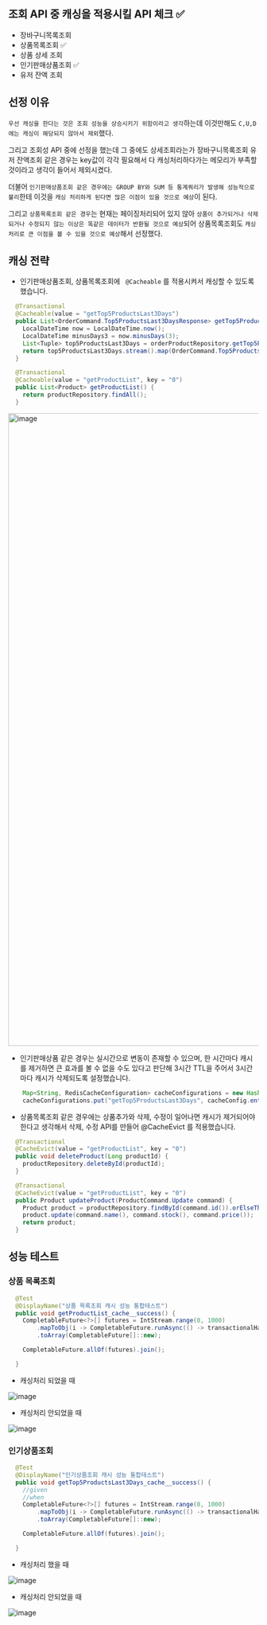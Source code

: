 
## 조회 API 중 캐싱을 적용시킬 API 체크 ✅
- 장바구니목록조회 
- 상품목록조회  ✅
- 상품 상세 조회
- 인기판매상품조회 ✅
- 유저 잔액 조회

## 선정 이유
`우선 캐싱을 한다는 것은 조회 성능을 상승시키기 위함이라고 생각`하는데 이것만해도 `C,U,D 에는 캐싱이 해당되지 않아서 제외`했다. 

그리고 조회성 API 중에 선정을 했는데 그 중에도 상세조회라는가 장바구니목록조회 유저 잔액조회 같은 경우는 key값이 각각 필요해서 다 캐싱처리하다가는 메모리가 부족할 것이라고 생각이 들어서 제외시켰다.

더불어 `인기판매상품조회 같은 경우에는 GROUP BY와 SUM 등 통계쿼리가 발생해 성능적으로 불리`한테 이것을 `캐싱 처리하게 된다면 많은 이점이 있을 것으로 예상`이 된다. 

그리고 `상품목록조회 같은 경우`는 현재는 페이징처리되어 있지 않아 `상품이 추가되거나 삭제되거나 수정되지 않는 이상은 똑같은 데이터가 반환될 것으로 예상`되어 상품목록조회도 `캐싱처리로 큰 이점을 볼 수 있을 것으로 예상`해서 선정했다.


## 캐싱 전략
- 인기판매상품조회, 상품목록조회에 ` @Cacheable` 를 적용시켜서 캐싱할 수 있도록 했습니다.

```java
  @Transactional
  @Cacheable(value = "getTop5ProductsLast3Days")
  public List<OrderCommand.Top5ProductsLast3DaysResponse> getTop5ProductsLast3Days() {
    LocalDateTime now = LocalDateTime.now();
    LocalDateTime minusDays3 = now.minusDays(3);
    List<Tuple> top5ProductsLast3Days = orderProductRepository.getTop5ProductsLast3Days(now, minusDays3);
    return top5ProductsLast3Days.stream().map(OrderCommand.Top5ProductsLast3DaysResponse::new).toList();
  }
```

```java
  @Transactional
  @Cacheable(value = "getProductList", key = "0")
  public List<Product> getProductList() {
    return productRepository.findAll();
  }
```

<img width="1272" alt="image" src="https://github.com/user-attachments/assets/d1c58aea-b7ce-418f-b0d2-edba9ab669dd">

- 인기판매상품 같은 경우는 실시간으로 변동이 존재할 수 있으며, 한 시간마다 캐시를 제거하면 큰 효과를 볼 수 없을 수도 있다고 판단해 3시간 TTL을 주어서 3시간마다 캐시가 삭제되도록 설정했습니다.
```java
    Map<String, RedisCacheConfiguration> cacheConfigurations = new HashMap<>();
    cacheConfigurations.put("getTop5ProductsLast3Days", cacheConfig.entryTtl(Duration.ofHours(3)));
```

- 상품목록조회 같은 경우에는 상품추가와 삭제, 수정이 일어나면 캐시가 제거되어야한다고 생각해서 삭제, 수정 API를 만들어   @CacheEvict 를 적용했습니다.

```java
  @Transactional
  @CacheEvict(value = "getProductList", key = "0")
  public void deleteProduct(Long productId) {
    productRepository.deleteById(productId);
  }

  @Transactional
  @CacheEvict(value = "getProductList", key = "0")
  public Product updateProduct(ProductCommand.Update command) {
    Product product = productRepository.findById(command.id()).orElseThrow(() -> new NotFoundException("상품", true));
    product.update(command.name(), command.stock(), command.price());
    return product;
  }
```


## 성능 테스트

### 상품 목록조회
```java
  @Test
  @DisplayName("상품 목록조회 캐시 성능 통합테스트")
  public void getProductList_cache__success() {
    CompletableFuture<?>[] futures = IntStream.range(0, 1000)
        .mapToObj(i -> CompletableFuture.runAsync(() -> transactionalHandler.runWithTransaction(() ->  productService.getProductList())))
        .toArray(CompletableFuture[]::new);

    CompletableFuture.allOf(futures).join();

  }
```
- 캐싱처리 되었을 때


![image](https://github.com/user-attachments/assets/420d4bfb-0b29-420a-911e-6e67048d467d)


- 캐싱처리 안되었을 때


![image](https://github.com/user-attachments/assets/3214b066-580a-4899-9ff8-8410f99b848a)




### 인기상품조회
```java
  @Test
  @DisplayName("인기상품조회 캐시 성능 통합테스트")
  public void getTop5ProductsLast3Days_cache__success() {
    //given
    //when
    CompletableFuture<?>[] futures = IntStream.range(0, 1000)
        .mapToObj(i -> CompletableFuture.runAsync(() -> transactionalHandler.runWithTransaction(() ->  orderService.getTop5ProductsLast3Days())))
        .toArray(CompletableFuture[]::new);

    CompletableFuture.allOf(futures).join();

  }
```


- 캐싱처리 했을 때

![image](https://github.com/user-attachments/assets/f900b03f-0bf3-4ae2-a402-89c3b47aebd5)


- 캐싱처리 안되었을 때

![image](https://github.com/user-attachments/assets/6570df25-46af-4287-a2e2-7cce302ee9b4)

